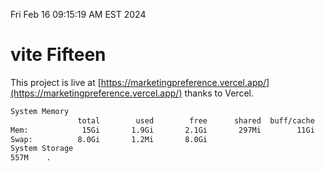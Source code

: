 Fri Feb 16 09:15:19 AM EST 2024

# vite Fifteen


This project is live at [https://marketingpreference.vercel.app/](https://marketingpreference.vercel.app/) thanks to Vercel.

```bash
System Memory
               total        used        free      shared  buff/cache   available
Mem:            15Gi       1.9Gi       2.1Gi       297Mi        11Gi        13Gi
Swap:          8.0Gi       1.2Mi       8.0Gi
System Storage
557M	.
```
```bash
